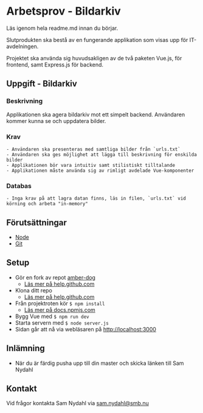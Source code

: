 # Arbetsprov - Bildarkiv

Läs igenom hela readme.md innan du börjar.

Slutprodukten ska bestå av en fungerande applikation som visas upp för IT-avdelningen.

Projektet ska använda sig huvudsakligen av de två paketen Vue.js, för frontend, samt Express.js för backend.

## Uppgift - Bildarkiv
### Beskrivning
Applikationen ska agera bildarkiv mot ett simpelt backend. Användaren kommer kunna se och uppdatera bilder.

### Krav
    - Användaren ska presenteras med samtliga bilder från `urls.txt`
    - Användaren ska ges möjlighet att lägga till beskrivning för enskilda bilder
    - Applikationen bör vara intuitiv samt stilistiskt tilltalande
    - Applikationen måste använda sig av rimligt avdelade Vue-komponenter

### Databas
    - Inga krav på att lagra datan finns, läs in filen, `urls.txt` vid körning och arbeta "in-memory"

## Förutsättningar
* [Node](https://nodejs.org/en/)
* [Git](https://git-scm.com/download)

## Setup
* Gör en fork av repot [amber-dog](https://github.com/50kolon2/amber-dog)
    * [Läs mer på help.github.com](https://help.github.com/articles/fork-a-repo/)
* Klona ditt repo
    * [Läs mer på help.github.com](https://help.github.com/articles/cloning-a-repository/)
* Från projektroten kör `$ npm install`
    * [Läs mer på docs.npmjs.com](https://docs.npmjs.com/getting-started/what-is-npm)
* Bygg Vue med `$ npm run dev`
* Starta servern med `$ node server.js`
* Sidan går att nå via webläsaren på [http://localhost:3000](http://localhost:3000)

## Inlämning
* När du är färdig pusha upp till din master och skicka länken till Sam Nydahl

## Kontakt
Vid frågor kontakta Sam Nydahl via sam.nydahl@smb.nu
